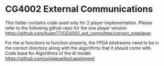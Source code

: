 # CG4002 External Communications

This folder contains code used only for 2 player implementation. Please refer to the following github repo for the one player version: https://github.com/huien77/CG4002_ext_comm/tree/correct_oneplayer

For the ai functions to function properly, the FPGA bitstreams need to be in the correct directory along with the algorithms that it should come with. 
Code base for Algorithms of the AI model: https://github.com/uosjapuelks/capstoneml

